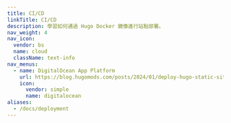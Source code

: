 ```yaml
---
title: CI/CD
linkTitle: CI/CD
description: 學習如何通過 Hugo Docker 鏡像進行站點部署。
nav_weight: 4
nav_icon:
  vendor: bs
  name: cloud
  className: text-info
nav_menus:
  - name: DigitalOcean App Platform
    url: https://blog.hugomods.com/posts/2024/01/deploy-hugo-static-sites-on-digitalocean-app-platform-via-docker/
    icon:
      vendor: simple
      name: digitalocean
aliases:
  - /docs/deployment
---
```

